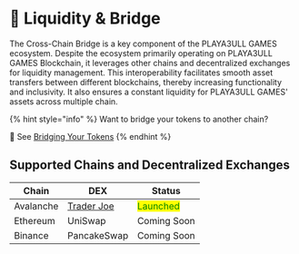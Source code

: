 # 🌉 Liquidity & Bridge

The Cross-Chain Bridge is a key component of the PLAYA3ULL GAMES ecosystem. Despite the ecosystem primarily operating on PLAYA3ULL GAMES Blockchain, it leverages other chains and decentralized exchanges for liquidity management. This interoperability facilitates smooth asset transfers between different blockchains, thereby increasing functionality and inclusivity. It also ensures a constant liquidity for PLAYA3ULL GAMES' assets across multiple chain.

{% hint style="info" %}
Want to bridge your tokens to another chain?

🌉 See [Bridging Your Tokens](bridging-your-tokens.md)
{% endhint %}

## Supported Chains and Decentralized Exchanges

| Chain     | DEX                                                                                                                                                                          | Status                                     |
| --------- | ---------------------------------------------------------------------------------------------------------------------------------------------------------------------------- | ------------------------------------------ |
| Avalanche | [Trader Joe](https://traderjoexyz.com/avalanche/trade?inputCurrency=0xa77e70d0Af1Ac7fF86726740dB1Bd065c3566937\&outputCurrency=0xB97EF9Ef8734C71904D8002F8b6Bc66Dd9c48a6E#/) | <mark style="color:green;">Launched</mark> |
| Ethereum  | UniSwap                                                                                                                                                                      | Coming Soon                                |
| Binance   | PancakeSwap                                                                                                                                                                  | Coming Soon                                |

<figure><img src="../../.gitbook/assets/PLAYA3ULL Bridge.png" alt=""><figcaption></figcaption></figure>

